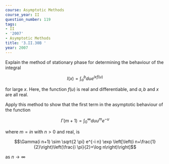 ```yaml
---
course: Asymptotic Methods
course_year: II
question_number: 119
tags:
- II
- '2007'
- Asymptotic Methods
title: '3.II.30B '
year: 2007
---
```



Explain the method of stationary phase for determining the behaviour of the integral

$$I(x)=\int_{a}^{b} d u e^{i x f(u)}$$

for large $x$. Here, the function $f(u)$ is real and differentiable, and $a, b$ and $x$ are all real.

Apply this method to show that the first term in the asymptotic behaviour of the function

$$\Gamma(m+1)=\int_{0}^{\infty} d u u^{m} e^{-u}$$

where $m=i n$ with $n>0$ and real, is

$$\Gamma(i n+1) \sim \sqrt{2 \pi} e^{-i n} \exp \left[\left(i n+\frac{1}{2}\right)\left(\frac{i \pi}{2}+\log n\right)\right]$$

as $n \rightarrow \infty$